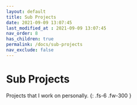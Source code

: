 ```yaml
---
layout: default
title: Sub Projects
date: 2021-09-09 13:07:45
last_modified_at : 2021-09-09 13:07:45
nav_order: 8
has_children: true
permalink: /docs/sub-projects
nav_exclude: false
---
```


# Sub Projects

Projects that I work on personally.
{: .fs-6 .fw-300 }